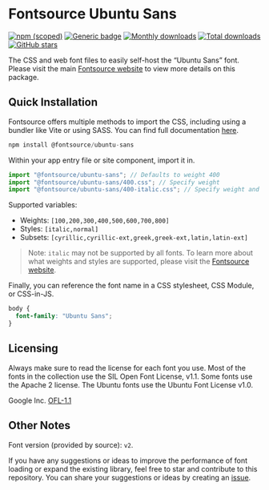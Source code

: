 # Fontsource Ubuntu Sans

[![npm (scoped)](https://img.shields.io/npm/v/@fontsource/ubuntu-sans?color=brightgreen)](https://www.npmjs.com/package/@fontsource/ubuntu-sans) [![Generic badge](https://img.shields.io/badge/fontsource-passing-brightgreen)](https://github.com/fontsource/fontsource) [![Monthly downloads](https://badgen.net/npm/dm/@fontsource/ubuntu-sans)](https://github.com/fontsource/fontsource) [![Total downloads](https://badgen.net/npm/dt/@fontsource/ubuntu-sans)](https://github.com/fontsource/fontsource) [![GitHub stars](https://img.shields.io/github/stars/fontsource/fontsource.svg?style=social&label=Star)](https://github.com/fontsource/fontsource/stargazers)

The CSS and web font files to easily self-host the “Ubuntu Sans” font. Please visit the main [Fontsource website](https://fontsource.org/fonts/ubuntu-sans) to view more details on this package.

## Quick Installation

Fontsource offers multiple methods to import the CSS, including using a bundler like Vite or using SASS. You can find full documentation [here](https://fontsource.org/docs/getting-started/introduction).

```javascript
npm install @fontsource/ubuntu-sans
```

Within your app entry file or site component, import it in.

```javascript
import "@fontsource/ubuntu-sans"; // Defaults to weight 400
import "@fontsource/ubuntu-sans/400.css"; // Specify weight
import "@fontsource/ubuntu-sans/400-italic.css"; // Specify weight and style
```

Supported variables:
- Weights: `[100,200,300,400,500,600,700,800]`
- Styles: `[italic,normal]`
- Subsets: `[cyrillic,cyrillic-ext,greek,greek-ext,latin,latin-ext]`

> Note: `italic` may not be supported by all fonts. To learn more about what weights and styles are supported, please visit the [Fontsource website](https://fontsource.org/fonts/ubuntu-sans).

Finally, you can reference the font name in a CSS stylesheet, CSS Module, or CSS-in-JS.

```css
body {
  font-family: "Ubuntu Sans";
}
```

## Licensing
Always make sure to read the license for each font you use. Most of the fonts in the collection use the SIL Open Font License, v1.1. Some fonts use the Apache 2 license. The Ubuntu fonts use the Ubuntu Font License v1.0.

Google Inc.
[OFL-1.1](http://scripts.sil.org/OFL)

## Other Notes
Font version (provided by source): `v2`.

If you have any suggestions or ideas to improve the performance of font loading or expand the existing library, feel free to star and contribute to this repository. You can share your suggestions or ideas by creating an [issue](https://github.com/fontsource/fontsource/issues).